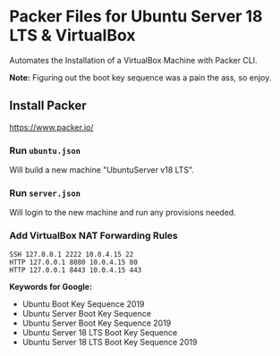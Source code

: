 # Packer Files for Ubuntu Server 18 LTS & VirtualBox
Automates the Installation of a VirtualBox Machine with Packer CLI.

**Note:** Figuring out the boot key sequence was a pain the ass, so enjoy.

## Install Packer
https://www.packer.io/

### Run `ubuntu.json`
Will build a new machine "UbuntuServer v18 LTS".

### Run `server.json`
Will login to the new machine and run any provisions needed.

### Add VirtualBox NAT Forwarding Rules
```
SSH 127.0.0.1 2222 10.0.4.15 22
HTTP 127.0.0.1 8080 10.0.4.15 80
HTTP 127.0.0.1 8443 10.0.4.15 443
```

**Keywords for Google:** 
- Ubuntu Boot Key Sequence 2019
- Ubuntu Server Boot Key Sequence
- Ubuntu Server Boot Key Sequence 2019
- Ubuntu Server 18 LTS Boot Key Sequence
- Ubuntu Server 18 LTS Boot Key Sequence 2019
